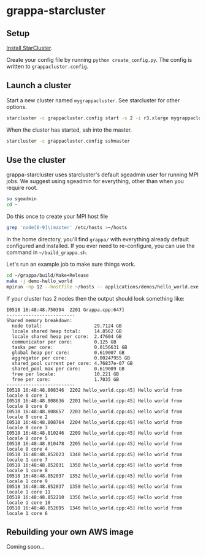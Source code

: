 # grappa-starcluster

## Setup

[Install StarCluster](http://star.mit.edu/cluster/docs/latest/installation.html).

Create your config file by running `python create_config.py`. The config is
written to `grappacluster.config`.

## Launch a cluster

Start a new cluster named `mygrappacluster`. See starcluster for other options.

```bash
starcluster -c grappacluster.config start -s 2 -i r3.xlarge mygrappacluster
```

When the cluster has started, ssh into the master.

```bash
starcluster -c grappacluster.config sshmaster
``` 

## Use the cluster

grappa-starcluster uses starcluster's default sgeadmin user for running MPI jobs.
We suggest using sgeadmin for everything, other than when you require root. 

```bash
su sgeadmin
cd ~
```

Do this once to create your MPI host file
```bash
grep 'node[0-9]\|master' /etc/hosts >~/hosts
```

In the home directory, you'll find `grappa/` with everything already default configured and
installed. If you ever need to re-configure, you can use the command in `~/build_grappa.sh`.

Let's run an example job to make sure things work.

```bash
cd ~/grappa/build/Make+Release
make -j demo-hello_world
mpirun -np 12 --hostfile ~/hosts -- applications/demos/hello_world.exe
```

If your cluster has 2 nodes then the output should look something like:

```
I0518 16:48:48.750394  2201 Grappa.cpp:647]
-------------------------
Shared memory breakdown:
  node total:                   29.7124 GB
  locale shared heap total:     14.8562 GB
  locale shared heap per core:  2.47604 GB
  communicator per core:        0.125 GB
  tasks per core:               0.0156631 GB
  global heap per core:         0.619007 GB
  aggregator per core:          0.00247955 GB
  shared_pool current per core: 4.76837e-07 GB
  shared_pool max per core:     0.619009 GB
  free per locale:              10.221 GB
  free per core:                1.7035 GB
-------------------------
I0518 16:48:48.808346  2202 hello_world.cpp:45] Hello world from locale 0 core 1
I0518 16:48:48.808636  2201 hello_world.cpp:45] Hello world from locale 0 core 0
I0518 16:48:48.808657  2203 hello_world.cpp:45] Hello world from locale 0 core 2
I0518 16:48:48.808764  2204 hello_world.cpp:45] Hello world from locale 0 core 3
I0518 16:48:48.810246  2209 hello_world.cpp:45] Hello world from locale 0 core 5
I0518 16:48:48.810478  2205 hello_world.cpp:45] Hello world from locale 0 core 4
I0518 16:48:48.852023  1348 hello_world.cpp:45] Hello world from locale 1 core 7
I0518 16:48:48.852031  1350 hello_world.cpp:45] Hello world from locale 1 core 8
I0518 16:48:48.852037  1352 hello_world.cpp:45] Hello world from locale 1 core 9
I0518 16:48:48.852037  1359 hello_world.cpp:45] Hello world from locale 1 core 11
I0518 16:48:48.852210  1356 hello_world.cpp:45] Hello world from locale 1 core 10
I0518 16:48:48.852695  1346 hello_world.cpp:45] Hello world from locale 1 core 6
```

## Rebuilding your own AWS image

Coming soon...
